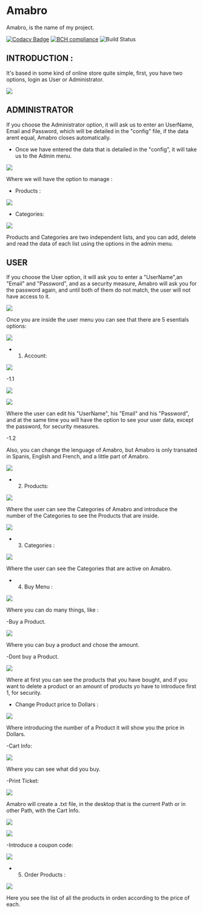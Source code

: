 # Amabro
Amabro, is the name of my project.

[![Codacy Badge](https://api.codacy.com/project/badge/Grade/2cdcac93880941f7a6f6ae9c6a267edd)](https://app.codacy.com/app/SergioGarcia-Wolframito/Amabro?utm_source=github.com&utm_medium=referral&utm_content=SergioGarcia-Wolframito/Amabro&utm_campaign=Badge_Grade_Dashboard)
[![BCH compliance](https://bettercodehub.com/edge/badge/SergioGarcia-Wolframito/practica_1?branch=master)](https://bettercodehub.com/)
![Build Status](https://travis-ci.com/SergioGarcia-Wolframito/Practica1.svg?token=4pzWBqKxhzCcdeSq886z&branch=master)






## INTRODUCTION : 

It's based in some kind of online store quite simple, first, you have two options, login as User or Administrator.

![](Amabro%20Screenshots/Menu.PNG)

## ADMINISTRATOR

If you choose the Administrator option, it will ask us to enter an UserName, Email and Password, which will be detailed in the "config" file, if the data arent equal, Amabro closes automatically.





- Once we have entered the data that is detailed in the "config", it will take us to the Admin menu.


![](Amabro%20Screenshots/AdminMenu.PNG)


Where we will have the option to manage : 

- Products :

![](Amabro%20Screenshots/AdminProduct.PNG)

- Categories:

![](Amabro%20Screenshots/AdminCategories.PNG)


Products and Categories are two independent lists, and you can add, delete and read the data of each list using the options in the admin menu.


## USER

If you choose the User option, it will ask you to enter a "UserName",an "Email" and "Password", and as a security measure, Amabro will ask you for the password again, and until both of them do not match, the user will not have access to it.

![](Amabro%20Screenshots/User1.PNG)

Once you are inside the user menu you can see that there are 5 esentials options:


![](Amabro%20Screenshots/UserMenu.PNG)

- 1. Account: 

![](Amabro%20Screenshots/INTERNACIONALIZACION_MENU.PNG)

-1.1

![](Amabro%20Screenshots/User1.PNG)

![](Amabro%20Screenshots/UserAccount.PNG)


Where the user can edit his "UserName", his "Email" and his "Password", and at the same time you will have the option to see your user data, except the password, for security measures.

-1.2

Also, you can change the lenguage of Amabro, but Amabro is only transated in Spanis, English and French, and a little part of Amabro.

![](Amabro%20Screenshots/INTERNACIONALIZACION_2.PNG)
- 2. Products:

![](Amabro%20Screenshots/UserProduct1.PNG)

Where the user can see the Categories of Amabro and introduce the number of the Categories to see the Products that are inside.

![](Amabro%20Screenshots/UserProduct2.PNG)

- 3. Categories :

![](Amabro%20Screenshots/UserProduct1.PNG)

Where the user can see the Categories that are active on Amabro.


- 4. Buy Menu :

![](Amabro%20Screenshots/BuyMenu.PNG)

Where you can do many things, like :

-Buy a Product.

![](Amabro%20Screenshots/BuyMenu1.PNG)

Where you can buy a product and chose the amount.

-Dont buy a Product.

![](Amabro%20Screenshots/BuyMenu2.PNG)

Where at first you can see the products that you have bought, and if you want to delete a product or an amount of products yo have to introduce first 1, for security.

- Change Product price to Dollars : 

![](Amabro%20Screenshots/Dollars.PNG)

Where introducing the number of a Product it will show you the price in Dollars.


-Cart Info:

![](Amabro%20Screenshots/BuyMenu3.PNG)

Where you can see what did you buy.

-Print Ticket:

![](Amabro%20Screenshots/BuyMenu4.PNG)

Amabro will create a .txt file, in the desktop that is the current Path or in other Path, with the Cart Info.

![](Amabro%20Screenshots/BuyMenu5.PNG)

![](Amabro%20Screenshots/BuyMenu6.PNG)

-Introduce a coupon code:

![](Amabro%20Screenshots/Coupon.PNG)

- 5. Order Products :

![](Amabro%20Screenshots/Order.PNG)

Here you see the list of all the products in orden according to the price of each.



